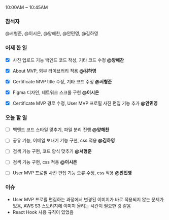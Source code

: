10:00AM \~ 10:45AM

### 참석자

@서형준, @이시은, @양해찬, @안민영, @김하영

### 어제 한 일

* [x] 사진 업로드 기능 백엔드 코드 작성, 기타 코드 수정 **@양해찬**
* [x] About MVP, 외부 라이브러리 적용 **@김하영**
* [x] Certificate MVP title 수정, 기타 코드 수정 **@서형준**
* [x] Figma 디자인, 네트워크 스크롤 구현 **@이시은**
* [x] Certificate MVP 경로 수정, User MVP 프로필 사진 편집 기능 추가 **@안민영**


### 오늘 할 일

* [ ] 백엔드 코드 스타일 맞추기, 파일 분리 진행 **@양해찬**
* [ ] 공유 기능, 이메일 보내기 기능 구현, css 적용 **@김하영**
* [ ] 검색 기능 구현, 코드 양식 맞추기 **@서형준**
* [ ] 검색 기능 구현, css 적용 **@이시은**
* [ ] User MVP 프로필 사진 편집 기능 오류 수정, css 적용 **@안민영**


### 이슈

* User MVP 프로필 편집하는 과정에서 변경된 이미지가 바로 적용되지 않는 문제가 있음, AWS S3 스토리지에 이미지 올리는 시간이 필요한 것 같음
* React Hook 사용 규칙이 있었음